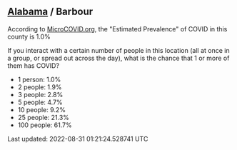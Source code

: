 
## [Alabama](/united-states/alabama) / Barbour

According to [MicroCOVID.org](http://microcovid.org),
the "Estimated Prevalence" of COVID in this county is 1.0%

If you interact with a certain number of people in this location
(all at once in a group, or spread out across the day), what is the chance that
1 or more of them has COVID?

- 1 person: 1.0%
- 2 people: 1.9%
- 3 people: 2.8%
- 5 people: 4.7%
- 10 people: 9.2%
- 25 people: 21.3%
- 100 people: 61.7%

Last updated: 2022-08-31 01:21:24.528741 UTC

